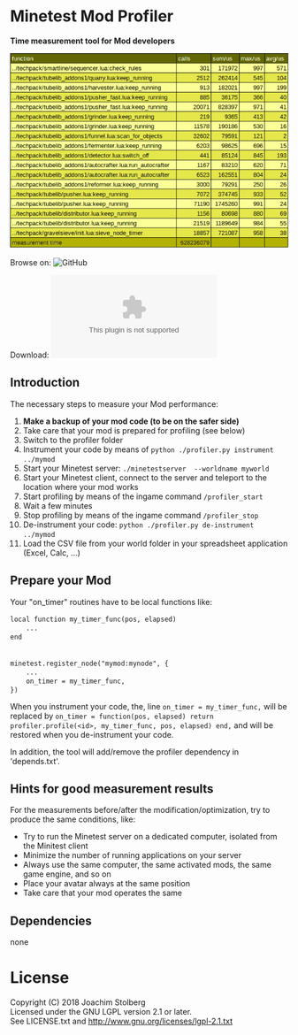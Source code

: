 # Minetest Mod Profiler

**Time measurement tool for Mod developers**

![profiler](https://github.com/joe7575/profiler/blob/master/screenshot.png)


Browse on: ![GitHub](https://github.com/joe7575/profiler)

Download: ![GitHub](https://github.com/joe7575/profiler/archive/master.zip)


## Introduction
The necessary steps to measure your Mod performance:
1. **Make a backup of your mod code (to be on the safer side)**
2. Take care that your mod is prepared for profiling (see below)
3. Switch to the profiler folder
4. Instrument your code by means of ``python ./profiler.py instrument ../mymod``
5. Start your Minetest server: ``./minetestserver  --worldname myworld``
6. Start your Minetest client, connect to the server and teleport to the location where your mod works
7. Start profiling by means of the ingame command ``/profiler_start``
8. Wait a few minutes
9. Stop profiling by means of the ingame command ``/profiler_stop``
10. De-instrument your code: ``python ./profiler.py de-instrument ../mymod``
11. Load the CSV file from your world folder in your spreadsheet application (Excel, Calc, ...)


## Prepare your Mod
Your "on_timer" routines have to be local functions like:

	local function my_timer_func(pos, elapsed)
		...
	end


	minetest.register_node("mymod:mynode", {
		...
		on_timer = my_timer_func,
	})

When you instrument your code, the, line ``on_timer = my_timer_func,`` will be replaced by
``on_timer = function(pos, elapsed) return profiler.profile(<id>, my_timer_func, pos, elapsed) end,``
and will be restored when you de-instrument your code.

In addition, the tool will add/remove the profiler dependency in 'depends.txt'.


## Hints for good measurement results
For the measurements before/after the modification/optimization, try to produce the same conditions, like:
* Try to run the Minetest server on a dedicated computer, isolated from the Minitest client
* Minimize the number of running applications on your server
* Always use the same computer, the same activated mods, the same game engine, and so on
* Place your avatar always at the same position
* Take care that your mod operates the same


## Dependencies
none  


# License
Copyright (C) 2018 Joachim Stolberg  
Licensed under the GNU LGPL version 2.1 or later.  
See LICENSE.txt and http://www.gnu.org/licenses/lgpl-2.1.txt  
